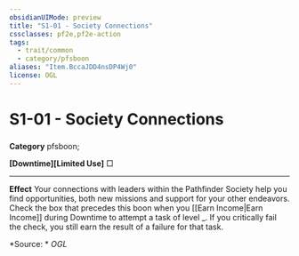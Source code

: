 ```yaml
---
obsidianUIMode: preview
title: "S1-01 - Society Connections"
cssclasses: pf2e,pf2e-action
tags:
  - trait/common
  - category/pfsboon
aliases: "Item.BccaJDD4nsDP4Wj0"
license: OGL
---
```

# S1-01 - Society Connections

### 

**Category** pfsboon; 




**\[Downtime\]\[Limited Use\]** □

* * *

**Effect** Your connections with leaders within the Pathfinder Society help you find opportunities, both new missions and support for your other endeavors. Check the box that precedes this boon when you [[Earn Income|Earn Income]] during Downtime to attempt a task of level _. If you critically fail the check, you still earn the result of a failure for that task.

*Source: *
*OGL*
